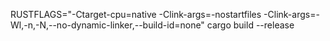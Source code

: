 RUSTFLAGS="-Ctarget-cpu=native -Clink-args=-nostartfiles -Clink-args=-Wl,-n,-N,--no-dynamic-linker,--build-id=none" cargo build --release
